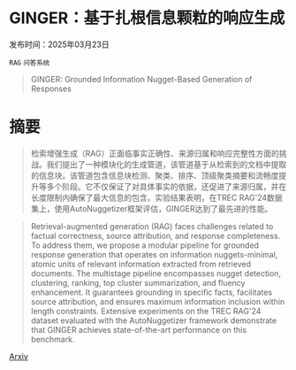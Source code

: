 # GINGER：基于扎根信息颗粒的响应生成

发布时间：2025年03月23日

`RAG` `问答系统`

> GINGER: Grounded Information Nugget-Based Generation of Responses

# 摘要

> 检索增强生成（RAG）正面临事实正确性、来源归属和响应完整性方面的挑战。我们提出了一种模块化的生成管道，该管道基于从检索到的文档中提取的信息块。该管道包含信息块检测、聚类、排序、顶级聚类摘要和流畅度提升等多个阶段。它不仅保证了对具体事实的依据，还促进了来源归属，并在长度限制内确保了最大信息的包含。实验结果表明，在TREC RAG'24数据集上，使用AutoNuggetizer框架评估，GINGER达到了最先进的性能。

> Retrieval-augmented generation (RAG) faces challenges related to factual correctness, source attribution, and response completeness. To address them, we propose a modular pipeline for grounded response generation that operates on information nuggets-minimal, atomic units of relevant information extracted from retrieved documents. The multistage pipeline encompasses nugget detection, clustering, ranking, top cluster summarization, and fluency enhancement. It guarantees grounding in specific facts, facilitates source attribution, and ensures maximum information inclusion within length constraints. Extensive experiments on the TREC RAG'24 dataset evaluated with the AutoNuggetizer framework demonstrate that GINGER achieves state-of-the-art performance on this benchmark.

[Arxiv](https://arxiv.org/abs/2503.18174)